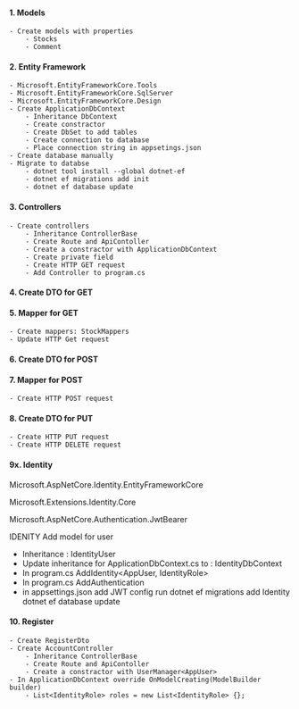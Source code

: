 #### 1. Models
    - Create models with properties
        - Stocks
        - Comment
#### 2. Entity Framework
    - Microsoft.EntityFrameworkCore.Tools
    - Microsoft.EntityFrameworkCore.SqlServer
    - Microsoft.EntityFrameworkCore.Design
    - Create ApplicationDbContext
        - Inheritance DbContext
        - Create constractor
        - Create DbSet to add tables
        - Create connection to database
        - Place connection string in appsetings.json
    - Create database manually
    - Migrate to databse 
        - dotnet tool install --global dotnet-ef
        - dotnet ef migrations add init
        - dotnet ef database update
#### 3. Controllers
    - Create controllers
        - Inheritance ControllerBase
        - Create Route and ApiContoller
        - Create a constractor with ApplicationDbContext
        - Create private field
        - Create HTTP GET request
        - Add Controller to program.cs
#### 4. Create DTO for GET
#### 5. Mapper for GET
    - Create mappers: StockMappers
    - Update HTTP Get request
#### 6. Create DTO for POST
#### 7. Mapper for POST
    - Create HTTP POST request
#### 8. Create DTO for PUT
    - Create HTTP PUT request
    - Create HTTP DELETE request

#### 9x. Identity

Microsoft.AspNetCore.Identity.EntityFrameworkCore

Microsoft.Extensions.Identity.Core

Microsoft.AspNetCore.Authentication.JwtBearer

IDENITY
Add model for user
- Inheritance : IdentityUser 
- Update inheritance for ApplicationDbContext.cs to : IdentityDbContext<AppUser>
- In program.cs AddIdentity<AppUser, IdentityRole>
- In program.cs AddAuthentication
- in appsettings.json add JWT config
run
dotnet ef migrations add Identity
dotnet ef database update

#### 10. Register
    - Create RegisterDto
    - Create AccountController
        - Inheritance ControllerBase
        - Create Route and ApiContoller
        - Create a constractor with UserManager<AppUser>
    - In ApplicationDbContext override OnModelCreating(ModelBuilder builder)
        - List<IdentityRole> roles = new List<IdentityRole> {};
    
